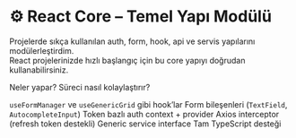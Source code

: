 # ⚙️ React Core – Temel Yapı Modülü

Projelerde sıkça kullanılan auth, form, hook, api ve servis yapılarını modülerleştirdim.  
React projelerinizde hızlı başlangıç için bu core yapıyı doğrudan kullanabilirsiniz.

Neler yapar? Süreci nasıl kolaylaştırır?

`useFormManager` ve `useGenericGrid` gibi hook’lar
Form bileşenleri (`TextField`, `AutocompleteInput`)
Token bazlı auth context + provider
Axios interceptor (refresh token destekli)
Generic service interface
Tam TypeScript desteği

